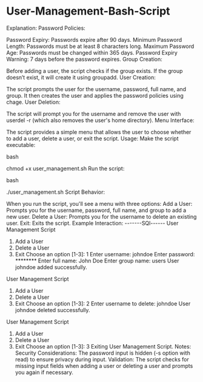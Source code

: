 # User-Management-Bash-Script



Explanation:
Password Policies:

Password Expiry: Passwords expire after 90 days.
Minimum Password Length: Passwords must be at least 8 characters long.
Maximum Password Age: Passwords must be changed within 365 days.
Password Expiry Warning: 7 days before the password expires.
Group Creation:

Before adding a user, the script checks if the group exists. If the group doesn’t exist, it will create it using groupadd.
User Creation:

The script prompts the user for the username, password, full name, and group. It then creates the user and applies the password policies using chage.
User Deletion:

The script will prompt you for the username and remove the user with userdel -r (which also removes the user's home directory).
Menu Interface:

The script provides a simple menu that allows the user to choose whether to add a user, delete a user, or exit the script.
Usage:
Make the script executable:

bash

chmod +x user_management.sh
Run the script:

bash

./user_management.sh
Script Behavior:

When you run the script, you'll see a menu with three options:
Add a User: Prompts you for the username, password, full name, and group to add a new user.
Delete a User: Prompts you for the username to delete an existing user.
Exit: Exits the script.
Example Interaction:
-------SQl------
User Management Script
1. Add a User
2. Delete a User
3. Exit
Choose an option [1-3]: 1
Enter username: johndoe
Enter password: ********
Enter full name: John Doe
Enter group name: users
User johndoe added successfully.

User Management Script
1. Add a User
2. Delete a User
3. Exit
Choose an option [1-3]: 2
Enter username to delete: johndoe
User johndoe deleted successfully.

User Management Script
1. Add a User
2. Delete a User
3. Exit
Choose an option [1-3]: 3
Exiting User Management Script.
Notes:
Security Considerations: The password input is hidden (-s option with read) to ensure privacy during input.
Validation: The script checks for missing input fields when adding a user or deleting a user and prompts you again if necessary.
